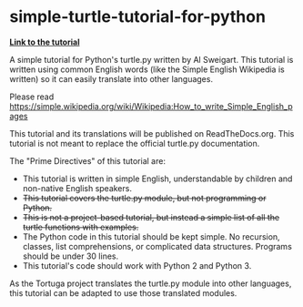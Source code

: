# simple-turtle-tutorial-for-python

**[Link to the tutorial](simple_turtle_turtoial.md)**

A simple tutorial for Python's turtle.py written by Al Sweigart. This tutorial is written using common English words (like the Simple English Wikipedia is written) so it can easily translate into other languages.

Please read https://simple.wikipedia.org/wiki/Wikipedia:How_to_write_Simple_English_pages

This tutorial and its translations will be published on ReadTheDocs.org. This tutorial is not meant to replace the official turtle.py documentation.

The "Prime Directives" of this tutorial are:

* This tutorial is written in simple English, understandable by children and non-native English speakers.
* ~~This tutorial covers the turtle.py module, but not programming or Python.~~
* ~~This is not a project-based tutorial, but instead a simple list of all the turtle functions with examples.~~
* The Python code in this tutorial should be kept simple. No recursion, classes, list comprehensions, or complicated data structures. Programs should be under 30 lines.
* This tutorial's code should work with Python 2 and Python 3.


As the Tortuga project translates the turtle.py module into other languages, this tutorial can be adapted to use those translated modules.